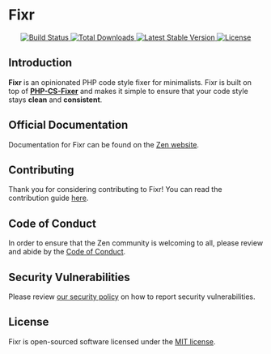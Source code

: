 # Fixr

<p align="center">
    <a href="https://github.com/zenphporg/fixr/actions">
      <img src="https://github.com/zenphporg/fixr/workflows/tests/badge.svg" alt="Build Status">
    </a>
    <a href="https://packagist.org/packages/zenphporg/fixr">
      <img src="https://img.shields.io/packagist/dt/zenphporg/fixr" alt="Total Downloads">
    </a>
    <a href="https://packagist.org/packages/zenphporg/fixr">
      <img src="https://img.shields.io/packagist/v/zenphporg/fixr" alt="Latest Stable Version">
    </a>
    <a href="https://packagist.org/packages/zenphporg/fixr">
      <img src="https://img.shields.io/packagist/l/zenphporg/fixr" alt="License">
    </a>
</p>

<a name="introduction"></a>

## Introduction

**Fixr** is an opinionated PHP code style fixer for minimalists. Fixr is built on top of **[PHP-CS-Fixer](https://github.com/FriendsOfPHP/PHP-CS-Fixer)** and makes it simple to ensure that your code style stays **clean** and **consistent**.

## Official Documentation

Documentation for Fixr can be found on the [Zen website](https://zenphp.org/docs/fixr).

<a name="contributing"></a>

## Contributing

Thank you for considering contributing to Fixr! You can read the contribution guide [here](.github/CONTRIBUTING.md).

<a name="code-of-conduct"></a>

## Code of Conduct

In order to ensure that the Zen community is welcoming to all, please review and abide by the [Code of Conduct](https://zenphp.org/docs/contributions#code-of-conduct).

<a name="security-vulnerabilities"></a>

## Security Vulnerabilities

Please review [our security policy](https://github.com/zenphporg/fixr/security/policy) on how to report security vulnerabilities.

<a name="license"></a>

## License

Fixr is open-sourced software licensed under the [MIT license](LICENSE.md).

